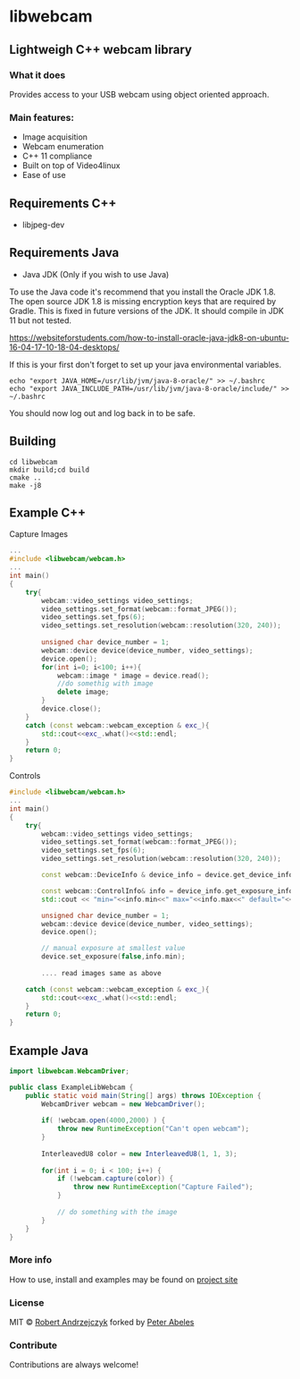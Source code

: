 # libwebcam
## Lightweigh C++ webcam library

### What it does
Provides access to your USB webcam using object oriented approach. 

### Main features:
* Image acquisition
* Webcam enumeration
* C++ 11 compliance
* Built on top of Video4linux
* Ease of use

## Requirements C++

* libjpeg-dev

## Requirements Java

* Java JDK (Only if you wish to use Java)

To use the Java code it's recommend that you install the Oracle JDK 1.8.
The open source JDK 1.8 is missing encryption keys that are required by Gradle.
This is fixed in future versions of the JDK. It should compile in JDK 11 but not tested.

https://websiteforstudents.com/how-to-install-oracle-java-jdk8-on-ubuntu-16-04-17-10-18-04-desktops/

If this is your first don't forget to set up your java environmental variables.
```commandline
echo "export JAVA_HOME=/usr/lib/jvm/java-8-oracle/" >> ~/.bashrc
echo "export JAVA_INCLUDE_PATH=/usr/lib/jvm/java-8-oracle/include/" >> ~/.bashrc
```
You should now log out and log back in to be safe.

## Building

```commandline
cd libwebcam
mkdir build;cd build
cmake ..
make -j8
```

## Example C++

Capture Images

```c++
...
#include <libwebcam/webcam.h>
...
int main()
{
	try{
		webcam::video_settings video_settings;
		video_settings.set_format(webcam::format_JPEG());
		video_settings.set_fps(6);
		video_settings.set_resolution(webcam::resolution(320, 240));
		
		unsigned char device_number = 1;
		webcam::device device(device_number, video_settings);
		device.open();
		for(int i=0; i<100; i++){
		    webcam::image * image = device.read();
		    //do somethig with image
		    delete image;
		}
		device.close();
    }
    catch (const webcam::webcam_exception & exc_){
		std::cout<<exc_.what()<<std::endl;
	}
	return 0;
}
```

Controls
```c++
#include <libwebcam/webcam.h>
...
int main()
{
	try{
		webcam::video_settings video_settings;
		video_settings.set_format(webcam::format_JPEG());
		video_settings.set_fps(6);
		video_settings.set_resolution(webcam::resolution(320, 240));

		const webcam::DeviceInfo & device_info = device.get_device_info();

		const webcam::ControlInfo& info = device_info.get_exposure_info();
		std::cout << "min="<<info.min<<" max="<<info.max<<" default="<<info.default_value<<endl;

		unsigned char device_number = 1;
		webcam::device device(device_number, video_settings);
		device.open();

        // manual exposure at smallest value
        device.set_exposure(false,info.min);
        
        .... read images same as above

    catch (const webcam::webcam_exception & exc_){
		std::cout<<exc_.what()<<std::endl;
	}
	return 0;
}

```


## Example Java 

```java
import libwebcam.WebcamDriver;

public class ExampleLibWebcam {
    public static void main(String[] args) throws IOException {
        WebcamDriver webcam = new WebcamDriver();
        
        if( !webcam.open(4000,2000) ) {
            throw new RuntimeException("Can't open webcam");
        }
        
        InterleavedU8 color = new InterleavedU8(1, 1, 3);
        
        for(int i = 0; i < 100; i++) {
            if (!webcam.capture(color)) {
                throw new RuntimeException("Capture Failed");
            }
            
            // do something with the image
        }
    }
}
```


### More info
How to use, install and examples may be found on [project site]

### License
MIT © [Robert Andrzejczyk]
forked by [Peter Abeles]
### Contribute
Contributions are always welcome!

[project site]: http://rojarand.github.io/libwebcam
[Robert Andrzejczyk]: https://github.com/rojarand
[Peter Abeles]: https://github.com/lessthanoptimal
